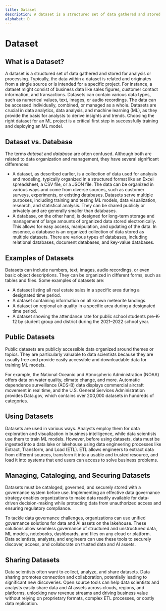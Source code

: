 ```yaml
---
title: Dataset
description: A dataset is a structured set of data gathered and stored for analysis or processing. Typically, the data within a dataset is related and originates from a single source or is intended for a specific project.
alphabet: D
---
```


# Dataset

## What is a Dataset?

A dataset is a structured set of data gathered and stored for analysis or processing. Typically, the data within a dataset is related and originates from a single source or is intended for a specific project. For instance, a dataset might consist of business data like sales figures, customer contact information, and transactions. Datasets can contain various data types, such as numerical values, text, images, or audio recordings. The data can be accessed individually, combined, or managed as a whole. Datasets are crucial in data analytics, data analysis, and machine learning (ML), as they provide the basis for analysts to derive insights and trends. Choosing the right dataset for an ML project is a critical first step in successfully training and deploying an ML model.

## Dataset vs. Database

The terms _dataset_ and _database_ are often confused. Although both are related to data organization and management, they have several significant differences:

- A dataset, as described earlier, is a collection of data used for analysis and modeling, typically organized in a structured format like an Excel spreadsheet, a CSV file, or a JSON file. The data can be organized in various ways and come from diverse sources, such as customer surveys, experiments, or existing databases. Datasets serve multiple purposes, including training and testing ML models, data visualization, research, and statistical analysis. They can be shared publicly or privately and are generally smaller than databases.
- A database, on the other hand, is designed for long-term storage and management of large amounts of organized data stored electronically. This allows for easy access, manipulation, and updating of the data. In essence, a database is an organized collection of data stored as multiple datasets. There are various types of databases, including relational databases, document databases, and key-value databases.

## Examples of Datasets

Datasets can include numbers, text, images, audio recordings, or even basic object descriptions. They can be organized in different forms, such as tables and files. Some examples of datasets are:

- A dataset listing all real estate sales in a specific area during a designated time period.
- A dataset containing information on all known meteorite landings.
- A dataset on regional air quality in a specific area during a designated time period.
- A dataset showing the attendance rate for public school students pre-K-12 by student group and district during the 2021–2022 school year.

## Public Datasets

Public datasets are publicly accessible data organized around themes or topics. They are particularly valuable to data scientists because they are usually free and provide easily accessible and downloadable data for training ML models.

For example, the National Oceanic and Atmospheric Administration (NOAA) offers data on water quality, climate change, and more. Automatic dependence surveillance (ADS-B) data displays commercial aircraft movement in real time, and the U.S. General Services Administration provides Data.gov, which contains over 200,000 datasets in hundreds of categories.

## Using Datasets

Datasets are used in various ways. Analysts employ them for data exploration and visualization in business intelligence, while data scientists use them to train ML models. However, before using datasets, data must be ingested into a data lake or lakehouse using data engineering processes like Extract, Transform, and Load (ETL). ETL allows engineers to extract data from different sources, transform it into a usable and trusted resource, and load it into systems that end users can access to solve business problems.

## Managing, Cataloging, and Securing Datasets

Datasets must be cataloged, governed, and securely stored with a governance system before use. Implementing an effective data governance strategy enables organizations to make data readily available for data-driven decision-making while protecting data from unauthorized access and ensuring regulatory compliance.

To tackle data governance challenges, organizations can use unified governance solutions for data and AI assets on the lakehouse. These solutions allow seamless governance of structured and unstructured data, ML models, notebooks, dashboards, and files on any cloud or platform. Data scientists, analysts, and engineers can use these tools to securely discover, access, and collaborate on trusted data and AI assets.

## Sharing Datasets

Data scientists often want to collect, analyze, and share datasets. Data sharing promotes connection and collaboration, potentially leading to significant new discoveries. Open source tools can help data scientists and analysts easily share data and AI assets across clouds, regions, and platforms, unlocking new revenue streams and driving business value without relying on proprietary formats, complex ETL processes, or costly data replication.
